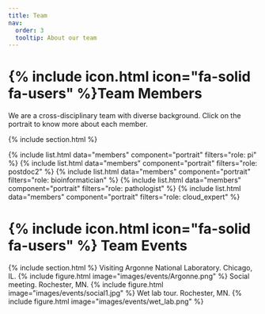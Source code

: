 ```yaml
---
title: Team
nav:
  order: 3
  tooltip: About our team
---
```


# {% include icon.html icon="fa-solid fa-users" %}Team Members

We are a cross-disciplinary team with diverse background. Click on the portrait to know more about each member. 

{% include section.html %}

{% include list.html data="members" component="portrait" filters="role: pi" %}
{% include list.html data="members" component="portrait" filters="role: postdoc2" %}
{% include list.html data="members" component="portrait" filters="role: bioinformatician" %}
{% include list.html data="members" component="portrait" filters="role: pathologist" %}
{% include list.html data="members" component="portrait" filters="role: cloud_expert" %}

# {% include icon.html icon="fa-solid fa-users" %} Team Events
{% include section.html %}
Visiting Argonne National Laboratory. Chicago, IL. 
{% include figure.html image="images/events/Argonne.png" %}
Social meeting. Rochester, MN.
{% include figure.html image="images/events/social1.jpg" %}
Wet lab tour. Rochester, MN.
{% include figure.html image="images/events/wet_lab.png" %}

